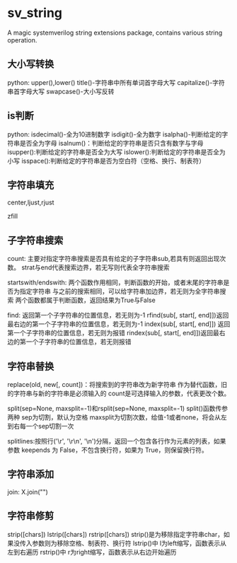 # sv_string

A magic systemverilog string extensions package, contains various string operation.

## 大小写转换

python:
upper(),lower()
title()-字符串中所有单词首字母大写
capitalize()-字符串首字母大写
swapcase()-大小写反转

## is判断

python:
isdecimal()-全为10进制数字
isdigit()-全为数字
isalpha()-判断给定的字符串是否全为字母
isalnum()：判断给定的字符串是否只含有数字与字母
isupper():判断给定的字符串是否全为大写
islower():判断给定的字符串是否全为小写
isspace():判断给定的字符串是否为空白符（空格、换行、制表符）

## 字符串填充

center,ljust,rjust

zfill

## 子字符串搜索

count:
主要对指定字符串搜索是否具有给定的子字符串sub,若具有则返回出现次数。
strat与end代表搜索边界，若无写则代表全字符串搜索

startswith/endswith:
两个函数作用相同，判断函数的开始，或者末尾的字符串是否为指定字符串
与之前的搜索相同，可以给字符串加边界，若无则为全字符串搜索
两个函数都属于判断函数，返回结果为True与False

find:
返回第一个子字符串的位置信息，若无则为-1
rfind(sub[, start[, end]])返回最右边的第一个子字符串的位置信息，若无则为-1
index(sub[, start[, end]]) 返回第一个子字符串的位置信息，若无则为报错
rindex(sub[, start[, end]])返回最右边的第一个子字符串的位置信息，若无则报错

## 字符串替换

replace(old, new[, count])：将搜索到的字符串改为新字符串
作为替代函数，旧的字符串与新的字符串是必须输入的
count是可选择输入的参数，代表更改个数。

split(sep=None, maxsplit=-1)和rsplit(sep=None, maxsplit=-1)
split()函数传参两种
sep为切割，默认为空格
maxsplit为切割次数，给值-1或者none，将会从左到右每一个sep切割一次

splitlines:按照行('\r', '\r\n', '\n')分隔，返回一个包含各行作为元素的列表，如果参数 keepends 为 False，不包含换行符，如果为 True，则保留换行符。

## 字符串添加

join: X.join("")

## 字符串修剪

strip([chars])  lstrip([chars])  rstrip([chars])
strip()是为移除指定字符串char，如果没传入参数则为移除空格、制表符、换行符
lstrip()中 l为left缩写，函数表示从左到右遍历
rstrip()中 r为right缩写，函数表示从右边开始遍历